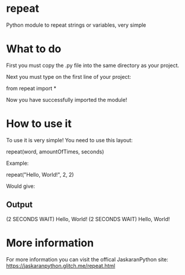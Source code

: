 # repeat
Python module to repeat strings or variables, very simple

# What to do
First you must copy the .py file into the same directory as your project.

Next you must type on the first line of your project:

  from repeat import *

Now you have successfully imported the module!

# How to use it
To use it is very simple! You need to use this layout:

  repeat(word, amountOfTimes, seconds)

Example:

  repeat("Hello, World!", 2, 2)
 
Would give:

  ## Output
  (2 SECONDS WAIT)
  Hello, World!
  (2 SECONDS WAIT)
  Hello, World!
 
# More information
For more information you can visit the offical JaskaranPython site: https://jaskaranpython.glitch.me/repeat.html

